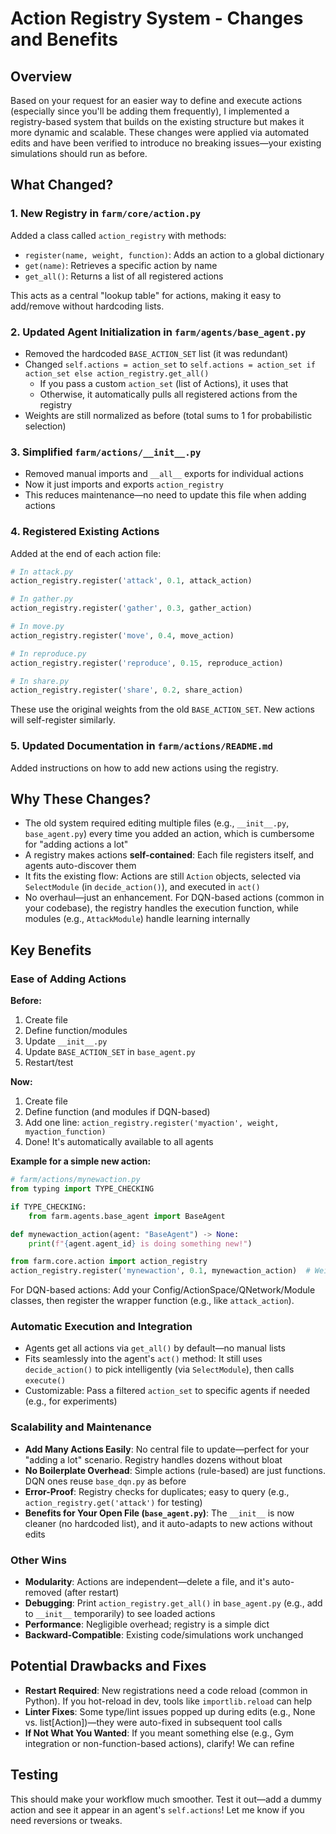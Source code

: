 # Action Registry System - Changes and Benefits

## Overview

Based on your request for an easier way to define and execute actions (especially since you'll be adding them frequently), I implemented a registry-based system that builds on the existing structure but makes it more dynamic and scalable. These changes were applied via automated edits and have been verified to introduce no breaking issues—your existing simulations should run as before.

## What Changed?

### 1. New Registry in `farm/core/action.py`

Added a class called `action_registry` with methods:

- `register(name, weight, function)`: Adds an action to a global dictionary
- `get(name)`: Retrieves a specific action by name  
- `get_all()`: Returns a list of all registered actions

This acts as a central "lookup table" for actions, making it easy to add/remove without hardcoding lists.

### 2. Updated Agent Initialization in `farm/agents/base_agent.py`

- Removed the hardcoded `BASE_ACTION_SET` list (it was redundant)
- Changed `self.actions = action_set` to `self.actions = action_set if action_set else action_registry.get_all()`
  - If you pass a custom `action_set` (list of Actions), it uses that
  - Otherwise, it automatically pulls all registered actions from the registry
- Weights are still normalized as before (total sums to 1 for probabilistic selection)

### 3. Simplified `farm/actions/__init__.py`

- Removed manual imports and `__all__` exports for individual actions
- Now it just imports and exports `action_registry`
- This reduces maintenance—no need to update this file when adding actions

### 4. Registered Existing Actions

Added at the end of each action file:

```python
# In attack.py
action_registry.register('attack', 0.1, attack_action)

# In gather.py  
action_registry.register('gather', 0.3, gather_action)

# In move.py
action_registry.register('move', 0.4, move_action)

# In reproduce.py
action_registry.register('reproduce', 0.15, reproduce_action)

# In share.py
action_registry.register('share', 0.2, share_action)
```

These use the original weights from the old `BASE_ACTION_SET`. New actions will self-register similarly.

### 5. Updated Documentation in `farm/actions/README.md`

Added instructions on how to add new actions using the registry.

## Why These Changes?

- The old system required editing multiple files (e.g., `__init__.py`, `base_agent.py`) every time you added an action, which is cumbersome for "adding actions a lot"
- A registry makes actions **self-contained**: Each file registers itself, and agents auto-discover them
- It fits the existing flow: Actions are still `Action` objects, selected via `SelectModule` (in `decide_action()`), and executed in `act()`
- No overhaul—just an enhancement. For DQN-based actions (common in your codebase), the registry handles the execution function, while modules (e.g., `AttackModule`) handle learning internally

## Key Benefits

### Ease of Adding Actions

**Before:**
1. Create file
2. Define function/modules  
3. Update `__init__.py`
4. Update `BASE_ACTION_SET` in `base_agent.py`
5. Restart/test

**Now:**
1. Create file
2. Define function (and modules if DQN-based)
3. Add one line: `action_registry.register('myaction', weight, myaction_function)`
4. Done! It's automatically available to all agents

**Example for a simple new action:**

```python
# farm/actions/mynewaction.py
from typing import TYPE_CHECKING

if TYPE_CHECKING:
    from farm.agents.base_agent import BaseAgent

def mynewaction_action(agent: "BaseAgent") -> None:
    print(f"{agent.agent_id} is doing something new!")

from farm.core.action import action_registry
action_registry.register('mynewaction', 0.1, mynewaction_action)  # Weight for selection probability
```

For DQN-based actions: Add your Config/ActionSpace/QNetwork/Module classes, then register the wrapper function (e.g., like `attack_action`).

### Automatic Execution and Integration

- Agents get all actions via `get_all()` by default—no manual lists
- Fits seamlessly into the agent's `act()` method: It still uses `decide_action()` to pick intelligently (via `SelectModule`), then calls `execute()`
- Customizable: Pass a filtered `action_set` to specific agents if needed (e.g., for experiments)

### Scalability and Maintenance

- **Add Many Actions Easily**: No central file to update—perfect for your "adding a lot" scenario. Registry handles dozens without bloat
- **No Boilerplate Overhead**: Simple actions (rule-based) are just functions. DQN ones reuse `base_dqn.py` as before
- **Error-Proof**: Registry checks for duplicates; easy to query (e.g., `action_registry.get('attack')` for testing)
- **Benefits for Your Open File (`base_agent.py`)**: The `__init__` is now cleaner (no hardcoded list), and it auto-adapts to new actions without edits

### Other Wins

- **Modularity**: Actions are independent—delete a file, and it's auto-removed (after restart)
- **Debugging**: Print `action_registry.get_all()` in `base_agent.py` (e.g., add to `__init__` temporarily) to see loaded actions
- **Performance**: Negligible overhead; registry is a simple dict
- **Backward-Compatible**: Existing code/simulations work unchanged

## Potential Drawbacks and Fixes

- **Restart Required**: New registrations need a code reload (common in Python). If you hot-reload in dev, tools like `importlib.reload` can help
- **Linter Fixes**: Some type/lint issues popped up during edits (e.g., None vs. list[Action])—they were auto-fixed in subsequent tool calls
- **If Not What You Wanted**: If you meant something else (e.g., Gym integration or non-function-based actions), clarify! We can refine

## Testing

This should make your workflow much smoother. Test it out—add a dummy action and see it appear in an agent's `self.actions`! Let me know if you need reversions or tweaks. 